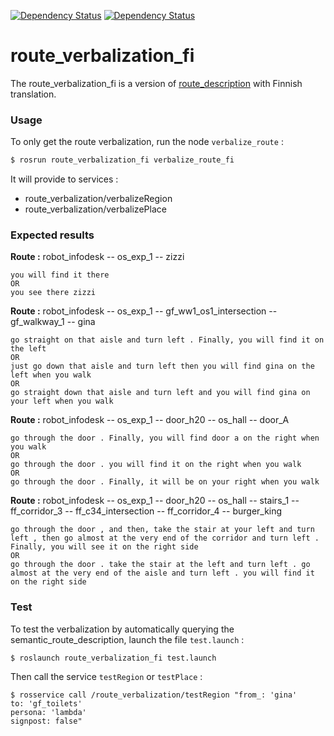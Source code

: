  [![Dependency Status][Ontologenius-Dependency-Image]][Ontologenius-Dependency-Url]
 [![Dependency Status][Description-Dependency-Image]][Description-Dependency-Url]

# route_verbalization_fi

The route_verbalization_fi is a version of [route_description](https://github.com/LAAS-HRI/route_verbalization) with Finnish translation.

### Usage

To only get the route verbalization, run the node `verbalize_route` :
```bash
$ rosrun route_verbalization_fi verbalize_route_fi
```

It will provide to services :
 - route_verbalization/verbalizeRegion
 - route_verbalization/verbalizePlace

### Expected results

**Route :** robot_infodesk -- os_exp_1 -- zizzi
```
you will find it there
OR
you see there zizzi
```

**Route :** robot_infodesk -- os_exp_1 -- gf_ww1_os1_intersection -- gf_walkway_1 -- gina
 ```
 go straight on that aisle and turn left . Finally, you will find it on the left
 OR
 just go down that aisle and turn left then you will find gina on the left when you walk
 OR
 go straight down that aisle and turn left and you will find gina on your left when you walk
 ```

**Route :** robot_infodesk -- os_exp_1 -- door_h20 -- os_hall -- door_A
 ```
go through the door . Finally, you will find door a on the right when you walk
OR
go through the door . you will find it on the right when you walk
OR
go through the door . Finally, it will be on your right when you walk
```

**Route :** robot_infodesk -- os_exp_1 -- door_h20 -- os_hall -- stairs_1 -- ff_corridor_3 -- ff_c34_intersection -- ff_corridor_4 -- burger_king
```
go through the door , and then, take the stair at your left and turn left , then go almost at the very end of the corridor and turn left . Finally, you will see it on the right side
OR
go through the door . take the stair at the left and turn left . go almost at the very end of the aisle and turn left . you will find it on the right side
```

### Test

To test the verbalization by automatically querying the semantic_route_description, launch the file `test.launch` :
```
$ roslaunch route_verbalization_fi test.launch
```
Then call the service `testRegion` or `testPlace` :
```
$ rosservice call /route_verbalization/testRegion "from_: 'gina'
to: 'gf_toilets'
persona: 'lambda'
signpost: false"

```

[Ontologenius-Dependency-Image]: https://img.shields.io/badge/dependencies-ontologenius-1eb0fc.svg
[Ontologenius-Dependency-Url]: https://github.com/sarthou/ontologenius
[Description-Dependency-Image]: https://img.shields.io/badge/dependencies-semantic_route_description-1eb0fc.svg
[Description-Dependency-Url]: https://github.com/LAAS-HRI/semantic_route_description
